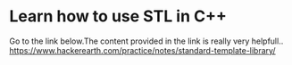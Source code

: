 #  Learn how to use STL in C++
Go to the link below.The content provided in the link is really very helpfull..
https://www.hackerearth.com/practice/notes/standard-template-library/
